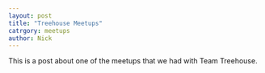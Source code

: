```yaml
---
layout: post
title: "Treehouse Meetups"
catrgory: meetups
author: Nick
---
```


This is a post about one of the meetups that we had with Team Treehouse.
